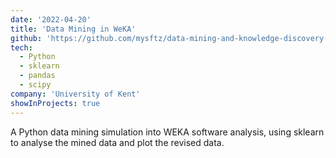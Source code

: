```yaml
---
date: '2022-04-20'
title: 'Data Mining in WeKA'
github: 'https://github.com/mysftz/data-mining-and-knowledge-discovery-in-weka'
tech:
  - Python
  - sklearn
  - pandas
  - scipy
company: 'University of Kent'
showInProjects: true
---
```


A Python data mining simulation into WEKA software analysis, using sklearn to analyse the mined data and plot the revised data.
